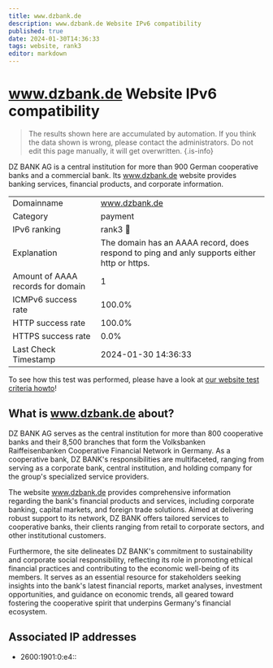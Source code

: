 ```yaml
---
title: www.dzbank.de
description: www.dzbank.de Website IPv6 compatibility
published: true
date: 2024-01-30T14:36:33
tags: website, rank3
editor: markdown
---
```


# www.dzbank.de Website IPv6 compatibility

> The results shown here are accumulated by automation. If you think the data shown is wrong, please contact the administrators. 
> Do not edit this page manually, it will get overwritten.
{.is-info}

DZ BANK AG is a central institution for more than 900 German cooperative banks and a commercial bank. Its www.dzbank.de website provides banking services, financial products, and corporate information.


|   |   |
| - | - |
| Domainname | www.dzbank.de
| Category | payment |
| IPv6 ranking | rank3 :3rd_place_medal: |
| Explanation | The domain has an AAAA record, does respond to ping and anly supports either http or https. |
| Amount of AAAA records for domain | 1 |
| ICMPv6 success rate | 100.0%|
| HTTP success rate | 100.0% |
| HTTPS success rate | 0.0% |
| Last Check Timestamp | 2024-01-30 14:36:33 |

To see how this test was performed, please have a look at [our website test criteria howto](/howto/testcriteria/website)!


## What is www.dzbank.de about?
DZ BANK AG serves as the central institution for more than 800 cooperative banks and their 8,500 branches that form the Volksbanken Raiffeisenbanken Cooperative Financial Network in Germany. As a cooperative bank, DZ BANK's responsibilities are multifaceted, ranging from serving as a corporate bank, central institution, and holding company for the group's specialized service providers.

The website www.dzbank.de provides comprehensive information regarding the bank's financial products and services, including corporate banking, capital markets, and foreign trade solutions. Aimed at delivering robust support to its network, DZ BANK offers tailored services to cooperative banks, their clients ranging from retail to corporate sectors, and other institutional customers.

Furthermore, the site delineates DZ BANK's commitment to sustainability and corporate social responsibility, reflecting its role in promoting ethical financial practices and contributing to the economic well-being of its members. It serves as an essential resource for stakeholders seeking insights into the bank's latest financial reports, market analyses, investment opportunities, and guidance on economic trends, all geared toward fostering the cooperative spirit that underpins Germany's financial ecosystem.



## Associated IP addresses

- 2600:1901:0:e4::

